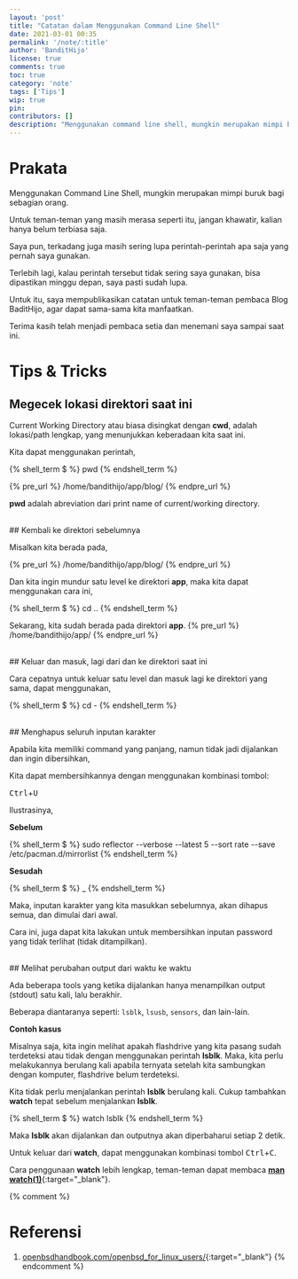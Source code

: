```yaml
---
layout: 'post'
title: "Catatan dalam Menggunakan Command Line Shell"
date: 2021-03-01 00:35
permalink: '/note/:title'
author: 'BanditHijo'
license: true
comments: true
toc: true
category: 'note'
tags: ['Tips']
wip: true
pin:
contributors: []
description: "Menggunakan command line shell, mungkin merupakan mimpi buruk bagi sebagian orang. Jangan khawatir, terkadang memang terasa mengerikan memasuki dunia baru yang kita belum mengenalnya. Belum terbiasa. Saya pun, terkadang masih sering lupa perintah-perintah yang akan digunakan. Untuk itulah catatan ini saya dokumentasikan."
---
```


# Prakata

Menggunakan Command Line Shell, mungkin merupakan mimpi buruk bagi sebagian orang.

Untuk teman-teman yang masih merasa seperti itu, jangan khawatir, kalian hanya belum terbiasa saja.

Saya pun, terkadang juga masih sering lupa perintah-perintah apa saja yang pernah saya gunakan.

Terlebih lagi, kalau perintah tersebut tidak sering saya gunakan, bisa dipastikan minggu depan, saya pasti sudah lupa.

Untuk itu, saya mempublikasikan catatan untuk teman-teman pembaca Blog BaditHijo, agar dapat sama-sama kita manfaatkan.

Terima kasih telah menjadi pembaca setia dan menemani saya sampai saat ini.


# Tips & Tricks

## Megecek lokasi direktori saat ini

Current Working Directory atau biasa disingkat dengan **cwd**, adalah lokasi/path lengkap, yang menunjukkan keberadaan kita saat ini.

Kita dapat menggunakan perintah,

{% shell_term $ %}
pwd
{% endshell_term %}

{% pre_url %}
/home/bandithijo/app/blog/
{% endpre_url %}

**pwd** adalah abreviation dari print name of current/working directory.

<br>
## Kembali ke direktori sebelumnya

Misalkan kita berada pada,

{% pre_url %}
/home/bandithijo/app/blog/
{% endpre_url %}

Dan kita ingin mundur satu level ke direktori **app**, maka kita dapat menggunakan cara ini,

{% shell_term $ %}
cd ..
{% endshell_term %}

Sekarang, kita sudah berada pada direktori **app**.
{% pre_url %}
/home/bandithijo/app/
{% endpre_url %}

<br>
## Keluar dan masuk, lagi dari dan ke direktori saat ini

Cara cepatnya untuk keluar satu level dan masuk lagi ke direktori yang sama, dapat menggunakan,

{% shell_term $ %}
cd -
{% endshell_term %}

<br>
## Menghapus seluruh inputan karakter

Apabila kita memiliki command yang panjang, namun tidak jadi dijalankan dan ingin dibersihkan,

Kita dapat membersihkannya dengan menggunakan kombinasi tombol:

<kbd>Ctrl</kbd>+<kbd>U</kbd>

Ilustrasinya,

**Sebelum**

{% shell_term $ %}
sudo reflector --verbose --latest 5 --sort rate --save /etc/pacman.d/mirrorlist
{% endshell_term %}

**Sesudah**

{% shell_term $ %}
_
{% endshell_term %}

Maka, inputan karakter yang kita masukkan sebelumnya, akan dihapus semua, dan dimulai dari awal.

Cara ini, juga dapat kita lakukan untuk membersihkan inputan password yang tidak terlihat (tidak ditampilkan).

<br>
## Melihat perubahan output dari waktu ke waktu

Ada beberapa tools yang ketika dijalankan hanya menampilkan output (stdout) satu kali, lalu berakhir.

Beberapa diantaranya seperti: `lsblk`, `lsusb`, `sensors`, dan lain-lain.

**Contoh kasus**

Misalnya saja, kita ingin melihat apakah flashdrive yang kita pasang sudah terdeteksi atau tidak dengan menggunakan perintah **lsblk**. Maka, kita perlu melakukannya berulang kali apabila ternyata setelah kita sambungkan dengan komputer, flashdrive belum terdeteksi.

Kita tidak perlu menjalankan perintah **lsblk** berulang kali. Cukup tambahkan **watch** tepat sebelum menjalankan **lsblk**.

{% shell_term $ %}
watch lsblk
{% endshell_term %}

Maka **lsblk** akan dijalankan dan outputnya akan diperbaharui setiap 2 detik.

Untuk keluar dari **watch**, dapat menggunakan kombinasi tombol <kbd>Ctrl</kbd>+<kbd>C</kbd>.

Cara penggunaan **watch** lebih lengkap, teman-teman dapat membaca [**man watch(1)**](https://man.archlinux.org/man/watch.1){:target="_blank"}.



{% comment %}
# Referensi

1. [openbsdhandbook.com/openbsd_for_linux_users/](https://www.openbsdhandbook.com/openbsd_for_linux_users/){:target="_blank"}
{% endcomment %}
